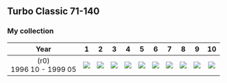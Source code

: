 ## Turbo Classic 71-140

### My collection

|            Year            |                                                                                                                      1                                                                                                                       |                                                                                                                      2                                                                                                                       |                                                                                                                      3                                                                                                                       |                                                                                                                      4                                                                                                                       |                                                                                                                      5                                                                                                                       |                                                                                                                      6                                                                                                                       |                                                                                                                      7                                                                                                                       |                                                                                                                      8                                                                                                                       |                                                                                                                      9                                                                                                                       |                                                                                                                       10                                                                                                                       |
|:--------------------------:|:--------------------------------------------------------------------------------------------------------------------------------------------------------------------------------------------------------------------------------------------:|:--------------------------------------------------------------------------------------------------------------------------------------------------------------------------------------------------------------------------------------------:|:--------------------------------------------------------------------------------------------------------------------------------------------------------------------------------------------------------------------------------------------:|:--------------------------------------------------------------------------------------------------------------------------------------------------------------------------------------------------------------------------------------------:|:--------------------------------------------------------------------------------------------------------------------------------------------------------------------------------------------------------------------------------------------:|:--------------------------------------------------------------------------------------------------------------------------------------------------------------------------------------------------------------------------------------------:|:--------------------------------------------------------------------------------------------------------------------------------------------------------------------------------------------------------------------------------------------:|:--------------------------------------------------------------------------------------------------------------------------------------------------------------------------------------------------------------------------------------------:|:--------------------------------------------------------------------------------------------------------------------------------------------------------------------------------------------------------------------------------------------:|:----------------------------------------------------------------------------------------------------------------------------------------------------------------------------------------------------------------------------------------------:|
| (r0)<br/>1996 10 - 1999 05 | [<img src='thumbnails/outer/(r0)+1996_10_-_1999_05.1.5.png'>](https://raw.githubusercontent.com/vlegchilkin/collection/2348f7ad87ca1632817efffe4a9e1255ae4d4723/gum_wrappers/kent/turbo/classic/71-140/outer/(r0)+1996_10_-_1999_05.1.5.png) | [<img src='thumbnails/outer/(r0)+1996_10_-_1999_05.2.5.png'>](https://raw.githubusercontent.com/vlegchilkin/collection/2348f7ad87ca1632817efffe4a9e1255ae4d4723/gum_wrappers/kent/turbo/classic/71-140/outer/(r0)+1996_10_-_1999_05.2.5.png) | [<img src='thumbnails/outer/(r0)+1996_10_-_1999_05.3.5.png'>](https://raw.githubusercontent.com/vlegchilkin/collection/2348f7ad87ca1632817efffe4a9e1255ae4d4723/gum_wrappers/kent/turbo/classic/71-140/outer/(r0)+1996_10_-_1999_05.3.5.png) | [<img src='thumbnails/outer/(r0)+1996_10_-_1999_05.4.5.png'>](https://raw.githubusercontent.com/vlegchilkin/collection/2348f7ad87ca1632817efffe4a9e1255ae4d4723/gum_wrappers/kent/turbo/classic/71-140/outer/(r0)+1996_10_-_1999_05.4.5.png) | [<img src='thumbnails/outer/(r0)+1996_10_-_1999_05.5.5.png'>](https://raw.githubusercontent.com/vlegchilkin/collection/2348f7ad87ca1632817efffe4a9e1255ae4d4723/gum_wrappers/kent/turbo/classic/71-140/outer/(r0)+1996_10_-_1999_05.5.5.png) | [<img src='thumbnails/outer/(r0)+1996_10_-_1999_05.6.5.png'>](https://raw.githubusercontent.com/vlegchilkin/collection/2348f7ad87ca1632817efffe4a9e1255ae4d4723/gum_wrappers/kent/turbo/classic/71-140/outer/(r0)+1996_10_-_1999_05.6.5.png) | [<img src='thumbnails/outer/(r0)+1996_10_-_1999_05.7.5.png'>](https://raw.githubusercontent.com/vlegchilkin/collection/2348f7ad87ca1632817efffe4a9e1255ae4d4723/gum_wrappers/kent/turbo/classic/71-140/outer/(r0)+1996_10_-_1999_05.7.5.png) | [<img src='thumbnails/outer/(r0)+1996_10_-_1999_05.8.5.png'>](https://raw.githubusercontent.com/vlegchilkin/collection/2348f7ad87ca1632817efffe4a9e1255ae4d4723/gum_wrappers/kent/turbo/classic/71-140/outer/(r0)+1996_10_-_1999_05.8.5.png) | [<img src='thumbnails/outer/(r0)+1996_10_-_1999_05.9.3.png'>](https://raw.githubusercontent.com/vlegchilkin/collection/2348f7ad87ca1632817efffe4a9e1255ae4d4723/gum_wrappers/kent/turbo/classic/71-140/outer/(r0)+1996_10_-_1999_05.9.3.png) | [<img src='thumbnails/outer/(r0)+1996_10_-_1999_05.10.5.png'>](https://raw.githubusercontent.com/vlegchilkin/collection/2348f7ad87ca1632817efffe4a9e1255ae4d4723/gum_wrappers/kent/turbo/classic/71-140/outer/(r0)+1996_10_-_1999_05.10.5.png) |

<span style="display: inline-block;">
	<a href='https://raw.githubusercontent.com/vlegchilkin/collection/2348f7ad87ca1632817efffe4a9e1255ae4d4723/gum_wrappers/kent/turbo/classic/71-140/inner/71.4.png' title=''><img src='thumbnails/inner/71.4.png' alt=''></a>
</span>
<span style="display: inline-block;">
	<a href='https://raw.githubusercontent.com/vlegchilkin/collection/2348f7ad87ca1632817efffe4a9e1255ae4d4723/gum_wrappers/kent/turbo/classic/71-140/inner/72.5.png' title=''><img src='thumbnails/inner/72.5.png' alt=''></a>
</span>
<span style="display: inline-block;">
	<a href='https://raw.githubusercontent.com/vlegchilkin/collection/2348f7ad87ca1632817efffe4a9e1255ae4d4723/gum_wrappers/kent/turbo/classic/71-140/inner/73.5.png' title=''><img src='thumbnails/inner/73.5.png' alt=''></a>
</span>
<span style="display: inline-block;">
	<a href='https://raw.githubusercontent.com/vlegchilkin/collection/2348f7ad87ca1632817efffe4a9e1255ae4d4723/gum_wrappers/kent/turbo/classic/71-140/inner/74.5.png' title=''><img src='thumbnails/inner/74.5.png' alt=''></a>
</span>
<span style="display: inline-block;">
	<a href='https://raw.githubusercontent.com/vlegchilkin/collection/2348f7ad87ca1632817efffe4a9e1255ae4d4723/gum_wrappers/kent/turbo/classic/71-140/inner/75.5.png' title=''><img src='thumbnails/inner/75.5.png' alt=''></a>
</span>
<span style="display: inline-block;">
	<a href='https://raw.githubusercontent.com/vlegchilkin/collection/2348f7ad87ca1632817efffe4a9e1255ae4d4723/gum_wrappers/kent/turbo/classic/71-140/inner/76.5.png' title=''><img src='thumbnails/inner/76.5.png' alt=''></a>
</span>
<span style="display: inline-block;">
	<a href='https://raw.githubusercontent.com/vlegchilkin/collection/2348f7ad87ca1632817efffe4a9e1255ae4d4723/gum_wrappers/kent/turbo/classic/71-140/inner/77.5.png' title=''><img src='thumbnails/inner/77.5.png' alt=''></a>
</span>
<span style="display: inline-block;">
	<a href='https://raw.githubusercontent.com/vlegchilkin/collection/2348f7ad87ca1632817efffe4a9e1255ae4d4723/gum_wrappers/kent/turbo/classic/71-140/inner/78.5.png' title=''><img src='thumbnails/inner/78.5.png' alt=''></a>
</span>
<span style="display: inline-block;">
	<a href='https://raw.githubusercontent.com/vlegchilkin/collection/2348f7ad87ca1632817efffe4a9e1255ae4d4723/gum_wrappers/kent/turbo/classic/71-140/inner/79.5.png' title=''><img src='thumbnails/inner/79.5.png' alt=''></a>
</span>
<span style="display: inline-block;">
	<a href='https://raw.githubusercontent.com/vlegchilkin/collection/2348f7ad87ca1632817efffe4a9e1255ae4d4723/gum_wrappers/kent/turbo/classic/71-140/inner/80.5.png' title=''><img src='thumbnails/inner/80.5.png' alt=''></a>
</span>
<span style="display: inline-block;">
	<a href='https://raw.githubusercontent.com/vlegchilkin/collection/2348f7ad87ca1632817efffe4a9e1255ae4d4723/gum_wrappers/kent/turbo/classic/71-140/inner/81.5.png' title=''><img src='thumbnails/inner/81.5.png' alt=''></a>
</span>
<span style="display: inline-block;">
	<a href='https://raw.githubusercontent.com/vlegchilkin/collection/2348f7ad87ca1632817efffe4a9e1255ae4d4723/gum_wrappers/kent/turbo/classic/71-140/inner/82.5.png' title=''><img src='thumbnails/inner/82.5.png' alt=''></a>
</span>
<span style="display: inline-block;">
	<a href='https://raw.githubusercontent.com/vlegchilkin/collection/2348f7ad87ca1632817efffe4a9e1255ae4d4723/gum_wrappers/kent/turbo/classic/71-140/inner/83.5.png' title=''><img src='thumbnails/inner/83.5.png' alt=''></a>
</span>
<span style="display: inline-block;">
	<a href='https://raw.githubusercontent.com/vlegchilkin/collection/2348f7ad87ca1632817efffe4a9e1255ae4d4723/gum_wrappers/kent/turbo/classic/71-140/inner/84.5.png' title=''><img src='thumbnails/inner/84.5.png' alt=''></a>
</span>
<span style="display: inline-block;">
	<a href='https://raw.githubusercontent.com/vlegchilkin/collection/2348f7ad87ca1632817efffe4a9e1255ae4d4723/gum_wrappers/kent/turbo/classic/71-140/inner/85.5.png' title=''><img src='thumbnails/inner/85.5.png' alt=''></a>
</span>
<span style="display: inline-block;">
	<a href='https://raw.githubusercontent.com/vlegchilkin/collection/2348f7ad87ca1632817efffe4a9e1255ae4d4723/gum_wrappers/kent/turbo/classic/71-140/inner/86.5.png' title=''><img src='thumbnails/inner/86.5.png' alt=''></a>
</span>
<span style="display: inline-block;">
	<a href='https://raw.githubusercontent.com/vlegchilkin/collection/2348f7ad87ca1632817efffe4a9e1255ae4d4723/gum_wrappers/kent/turbo/classic/71-140/inner/87.5.png' title=''><img src='thumbnails/inner/87.5.png' alt=''></a>
</span>
<span style="display: inline-block;">
	<a href='https://raw.githubusercontent.com/vlegchilkin/collection/2348f7ad87ca1632817efffe4a9e1255ae4d4723/gum_wrappers/kent/turbo/classic/71-140/inner/88.5.png' title=''><img src='thumbnails/inner/88.5.png' alt=''></a>
</span>
<span style="display: inline-block;">
	<a href='https://raw.githubusercontent.com/vlegchilkin/collection/2348f7ad87ca1632817efffe4a9e1255ae4d4723/gum_wrappers/kent/turbo/classic/71-140/inner/89.4.png' title=''><img src='thumbnails/inner/89.4.png' alt=''></a>
</span>
<span style="display: inline-block;">
	<a href='https://raw.githubusercontent.com/vlegchilkin/collection/2348f7ad87ca1632817efffe4a9e1255ae4d4723/gum_wrappers/kent/turbo/classic/71-140/inner/90.5.png' title=''><img src='thumbnails/inner/90.5.png' alt=''></a>
</span>
<span style="display: inline-block;">
	<a href='https://raw.githubusercontent.com/vlegchilkin/collection/2348f7ad87ca1632817efffe4a9e1255ae4d4723/gum_wrappers/kent/turbo/classic/71-140/inner/91.5.png' title=''><img src='thumbnails/inner/91.5.png' alt=''></a>
</span>
<span style="display: inline-block;">
	<a href='https://raw.githubusercontent.com/vlegchilkin/collection/2348f7ad87ca1632817efffe4a9e1255ae4d4723/gum_wrappers/kent/turbo/classic/71-140/inner/92.5.png' title=''><img src='thumbnails/inner/92.5.png' alt=''></a>
</span>
<span style="display: inline-block;">
	<a href='https://raw.githubusercontent.com/vlegchilkin/collection/2348f7ad87ca1632817efffe4a9e1255ae4d4723/gum_wrappers/kent/turbo/classic/71-140/inner/93.5.png' title=''><img src='thumbnails/inner/93.5.png' alt=''></a>
</span>
<span style="display: inline-block;">
	<a href='https://raw.githubusercontent.com/vlegchilkin/collection/2348f7ad87ca1632817efffe4a9e1255ae4d4723/gum_wrappers/kent/turbo/classic/71-140/inner/94.4.png' title=''><img src='thumbnails/inner/94.4.png' alt=''></a>
</span>
<span style="display: inline-block;">
	<a href='https://raw.githubusercontent.com/vlegchilkin/collection/2348f7ad87ca1632817efffe4a9e1255ae4d4723/gum_wrappers/kent/turbo/classic/71-140/inner/95.5.png' title=''><img src='thumbnails/inner/95.5.png' alt=''></a>
</span>
<span style="display: inline-block;">
	<a href='https://raw.githubusercontent.com/vlegchilkin/collection/2348f7ad87ca1632817efffe4a9e1255ae4d4723/gum_wrappers/kent/turbo/classic/71-140/inner/96.5.png' title=''><img src='thumbnails/inner/96.5.png' alt=''></a>
</span>
<span style="display: inline-block;">
	<a href='https://raw.githubusercontent.com/vlegchilkin/collection/2348f7ad87ca1632817efffe4a9e1255ae4d4723/gum_wrappers/kent/turbo/classic/71-140/inner/97.4.png' title=''><img src='thumbnails/inner/97.4.png' alt=''></a>
</span>
<span style="display: inline-block;">
	<a href='https://raw.githubusercontent.com/vlegchilkin/collection/2348f7ad87ca1632817efffe4a9e1255ae4d4723/gum_wrappers/kent/turbo/classic/71-140/inner/98.5.png' title=''><img src='thumbnails/inner/98.5.png' alt=''></a>
</span>
<span style="display: inline-block;">
	<a href='https://raw.githubusercontent.com/vlegchilkin/collection/2348f7ad87ca1632817efffe4a9e1255ae4d4723/gum_wrappers/kent/turbo/classic/71-140/inner/99.5.png' title=''><img src='thumbnails/inner/99.5.png' alt=''></a>
</span>
<span style="display: inline-block;">
	<a href='https://raw.githubusercontent.com/vlegchilkin/collection/2348f7ad87ca1632817efffe4a9e1255ae4d4723/gum_wrappers/kent/turbo/classic/71-140/inner/100.5.png' title=''><img src='thumbnails/inner/100.5.png' alt=''></a>
</span>
<span style="display: inline-block;">
	<a href='https://raw.githubusercontent.com/vlegchilkin/collection/2348f7ad87ca1632817efffe4a9e1255ae4d4723/gum_wrappers/kent/turbo/classic/71-140/inner/101.5.png' title=''><img src='thumbnails/inner/101.5.png' alt=''></a>
</span>
<span style="display: inline-block;">
	<a href='https://raw.githubusercontent.com/vlegchilkin/collection/2348f7ad87ca1632817efffe4a9e1255ae4d4723/gum_wrappers/kent/turbo/classic/71-140/inner/102.5.png' title=''><img src='thumbnails/inner/102.5.png' alt=''></a>
</span>
<span style="display: inline-block;">
	<a href='https://raw.githubusercontent.com/vlegchilkin/collection/2348f7ad87ca1632817efffe4a9e1255ae4d4723/gum_wrappers/kent/turbo/classic/71-140/inner/103.5.png' title=''><img src='thumbnails/inner/103.5.png' alt=''></a>
</span>
<span style="display: inline-block;">
	<a href='https://raw.githubusercontent.com/vlegchilkin/collection/2348f7ad87ca1632817efffe4a9e1255ae4d4723/gum_wrappers/kent/turbo/classic/71-140/inner/104.5.png' title=''><img src='thumbnails/inner/104.5.png' alt=''></a>
</span>
<span style="display: inline-block;">
	<a href='https://raw.githubusercontent.com/vlegchilkin/collection/2348f7ad87ca1632817efffe4a9e1255ae4d4723/gum_wrappers/kent/turbo/classic/71-140/inner/105.5.png' title=''><img src='thumbnails/inner/105.5.png' alt=''></a>
</span>
<span style="display: inline-block;">
	<a href='https://raw.githubusercontent.com/vlegchilkin/collection/2348f7ad87ca1632817efffe4a9e1255ae4d4723/gum_wrappers/kent/turbo/classic/71-140/inner/106.5.png' title=''><img src='thumbnails/inner/106.5.png' alt=''></a>
</span>
<span style="display: inline-block;">
	<a href='https://raw.githubusercontent.com/vlegchilkin/collection/2348f7ad87ca1632817efffe4a9e1255ae4d4723/gum_wrappers/kent/turbo/classic/71-140/inner/107.5.png' title=''><img src='thumbnails/inner/107.5.png' alt=''></a>
</span>
<span style="display: inline-block;">
	<a href='https://raw.githubusercontent.com/vlegchilkin/collection/2348f7ad87ca1632817efffe4a9e1255ae4d4723/gum_wrappers/kent/turbo/classic/71-140/inner/108.5.png' title=''><img src='thumbnails/inner/108.5.png' alt=''></a>
</span>
<span style="display: inline-block;">
	<a href='https://raw.githubusercontent.com/vlegchilkin/collection/2348f7ad87ca1632817efffe4a9e1255ae4d4723/gum_wrappers/kent/turbo/classic/71-140/inner/109.5.png' title=''><img src='thumbnails/inner/109.5.png' alt=''></a>
</span>
<span style="display: inline-block;">
	<a href='https://raw.githubusercontent.com/vlegchilkin/collection/2348f7ad87ca1632817efffe4a9e1255ae4d4723/gum_wrappers/kent/turbo/classic/71-140/inner/110.5.png' title=''><img src='thumbnails/inner/110.5.png' alt=''></a>
</span>
<span style="display: inline-block;">
	<a href='https://raw.githubusercontent.com/vlegchilkin/collection/2348f7ad87ca1632817efffe4a9e1255ae4d4723/gum_wrappers/kent/turbo/classic/71-140/inner/111.4.png' title=''><img src='thumbnails/inner/111.4.png' alt=''></a>
</span>
<span style="display: inline-block;">
	<a href='https://raw.githubusercontent.com/vlegchilkin/collection/2348f7ad87ca1632817efffe4a9e1255ae4d4723/gum_wrappers/kent/turbo/classic/71-140/inner/112.5.png' title=''><img src='thumbnails/inner/112.5.png' alt=''></a>
</span>
<span style="display: inline-block;">
	<a href='https://raw.githubusercontent.com/vlegchilkin/collection/2348f7ad87ca1632817efffe4a9e1255ae4d4723/gum_wrappers/kent/turbo/classic/71-140/inner/113.4.png' title=''><img src='thumbnails/inner/113.4.png' alt=''></a>
</span>
<span style="display: inline-block;">
	<a href='https://raw.githubusercontent.com/vlegchilkin/collection/2348f7ad87ca1632817efffe4a9e1255ae4d4723/gum_wrappers/kent/turbo/classic/71-140/inner/114.5.png' title=''><img src='thumbnails/inner/114.5.png' alt=''></a>
</span>
<span style="display: inline-block;">
	<a href='https://raw.githubusercontent.com/vlegchilkin/collection/2348f7ad87ca1632817efffe4a9e1255ae4d4723/gum_wrappers/kent/turbo/classic/71-140/inner/115.5.png' title=''><img src='thumbnails/inner/115.5.png' alt=''></a>
</span>
<span style="display: inline-block;">
	<a href='https://raw.githubusercontent.com/vlegchilkin/collection/2348f7ad87ca1632817efffe4a9e1255ae4d4723/gum_wrappers/kent/turbo/classic/71-140/inner/116.5.png' title=''><img src='thumbnails/inner/116.5.png' alt=''></a>
</span>
<span style="display: inline-block;">
	<a href='https://raw.githubusercontent.com/vlegchilkin/collection/2348f7ad87ca1632817efffe4a9e1255ae4d4723/gum_wrappers/kent/turbo/classic/71-140/inner/117.5.png' title=''><img src='thumbnails/inner/117.5.png' alt=''></a>
</span>
<span style="display: inline-block;">
	<a href='https://raw.githubusercontent.com/vlegchilkin/collection/2348f7ad87ca1632817efffe4a9e1255ae4d4723/gum_wrappers/kent/turbo/classic/71-140/inner/118.5.png' title=''><img src='thumbnails/inner/118.5.png' alt=''></a>
</span>
<span style="display: inline-block;">
	<a href='https://raw.githubusercontent.com/vlegchilkin/collection/2348f7ad87ca1632817efffe4a9e1255ae4d4723/gum_wrappers/kent/turbo/classic/71-140/inner/119.5.png' title=''><img src='thumbnails/inner/119.5.png' alt=''></a>
</span>
<span style="display: inline-block;">
	<a href='https://raw.githubusercontent.com/vlegchilkin/collection/2348f7ad87ca1632817efffe4a9e1255ae4d4723/gum_wrappers/kent/turbo/classic/71-140/inner/120.5.png' title=''><img src='thumbnails/inner/120.5.png' alt=''></a>
</span>
<span style="display: inline-block;">
	<a href='https://raw.githubusercontent.com/vlegchilkin/collection/2348f7ad87ca1632817efffe4a9e1255ae4d4723/gum_wrappers/kent/turbo/classic/71-140/inner/121.5.png' title=''><img src='thumbnails/inner/121.5.png' alt=''></a>
</span>
<span style="display: inline-block;">
	<a href='https://raw.githubusercontent.com/vlegchilkin/collection/2348f7ad87ca1632817efffe4a9e1255ae4d4723/gum_wrappers/kent/turbo/classic/71-140/inner/122.5.png' title=''><img src='thumbnails/inner/122.5.png' alt=''></a>
</span>
<span style="display: inline-block;">
	<a href='https://raw.githubusercontent.com/vlegchilkin/collection/2348f7ad87ca1632817efffe4a9e1255ae4d4723/gum_wrappers/kent/turbo/classic/71-140/inner/123.5.png' title=''><img src='thumbnails/inner/123.5.png' alt=''></a>
</span>
<span style="display: inline-block;">
	<a href='https://raw.githubusercontent.com/vlegchilkin/collection/2348f7ad87ca1632817efffe4a9e1255ae4d4723/gum_wrappers/kent/turbo/classic/71-140/inner/124.5.png' title=''><img src='thumbnails/inner/124.5.png' alt=''></a>
</span>
<span style="display: inline-block;">
	<a href='https://raw.githubusercontent.com/vlegchilkin/collection/2348f7ad87ca1632817efffe4a9e1255ae4d4723/gum_wrappers/kent/turbo/classic/71-140/inner/125.5.png' title=''><img src='thumbnails/inner/125.5.png' alt=''></a>
</span>
<span style="display: inline-block;">
	<a href='https://raw.githubusercontent.com/vlegchilkin/collection/2348f7ad87ca1632817efffe4a9e1255ae4d4723/gum_wrappers/kent/turbo/classic/71-140/inner/126.5.png' title=''><img src='thumbnails/inner/126.5.png' alt=''></a>
</span>
<span style="display: inline-block;">
	<a href='https://raw.githubusercontent.com/vlegchilkin/collection/2348f7ad87ca1632817efffe4a9e1255ae4d4723/gum_wrappers/kent/turbo/classic/71-140/inner/127.5.png' title=''><img src='thumbnails/inner/127.5.png' alt=''></a>
</span>
<span style="display: inline-block;">
	<a href='https://raw.githubusercontent.com/vlegchilkin/collection/2348f7ad87ca1632817efffe4a9e1255ae4d4723/gum_wrappers/kent/turbo/classic/71-140/inner/128.5.png' title=''><img src='thumbnails/inner/128.5.png' alt=''></a>
</span>
<span style="display: inline-block;">
	<a href='https://raw.githubusercontent.com/vlegchilkin/collection/2348f7ad87ca1632817efffe4a9e1255ae4d4723/gum_wrappers/kent/turbo/classic/71-140/inner/129.5.png' title=''><img src='thumbnails/inner/129.5.png' alt=''></a>
</span>
<span style="display: inline-block;">
	<a href='https://raw.githubusercontent.com/vlegchilkin/collection/2348f7ad87ca1632817efffe4a9e1255ae4d4723/gum_wrappers/kent/turbo/classic/71-140/inner/130.5.png' title=''><img src='thumbnails/inner/130.5.png' alt=''></a>
</span>
<span style="display: inline-block;">
	<a href='https://raw.githubusercontent.com/vlegchilkin/collection/2348f7ad87ca1632817efffe4a9e1255ae4d4723/gum_wrappers/kent/turbo/classic/71-140/inner/131.5.png' title=''><img src='thumbnails/inner/131.5.png' alt=''></a>
</span>
<span style="display: inline-block;">
	<a href='https://raw.githubusercontent.com/vlegchilkin/collection/2348f7ad87ca1632817efffe4a9e1255ae4d4723/gum_wrappers/kent/turbo/classic/71-140/inner/132.4.png' title=''><img src='thumbnails/inner/132.4.png' alt=''></a>
</span>
<span style="display: inline-block;">
	<a href='https://raw.githubusercontent.com/vlegchilkin/collection/2348f7ad87ca1632817efffe4a9e1255ae4d4723/gum_wrappers/kent/turbo/classic/71-140/inner/133.5.png' title=''><img src='thumbnails/inner/133.5.png' alt=''></a>
</span>
<span style="display: inline-block;">
	<a href='https://raw.githubusercontent.com/vlegchilkin/collection/2348f7ad87ca1632817efffe4a9e1255ae4d4723/gum_wrappers/kent/turbo/classic/71-140/inner/134.3.png' title=''><img src='thumbnails/inner/134.3.png' alt=''></a>
</span>
<span style="display: inline-block;">
	<a href='https://raw.githubusercontent.com/vlegchilkin/collection/2348f7ad87ca1632817efffe4a9e1255ae4d4723/gum_wrappers/kent/turbo/classic/71-140/inner/135.5.png' title=''><img src='thumbnails/inner/135.5.png' alt=''></a>
</span>
<span style="display: inline-block;">
	<a href='https://raw.githubusercontent.com/vlegchilkin/collection/2348f7ad87ca1632817efffe4a9e1255ae4d4723/gum_wrappers/kent/turbo/classic/71-140/inner/136.4.png' title=''><img src='thumbnails/inner/136.4.png' alt=''></a>
</span>
<span style="display: inline-block;">
	<a href='https://raw.githubusercontent.com/vlegchilkin/collection/2348f7ad87ca1632817efffe4a9e1255ae4d4723/gum_wrappers/kent/turbo/classic/71-140/inner/137.5.png' title=''><img src='thumbnails/inner/137.5.png' alt=''></a>
</span>
<span style="display: inline-block;">
	<a href='https://raw.githubusercontent.com/vlegchilkin/collection/2348f7ad87ca1632817efffe4a9e1255ae4d4723/gum_wrappers/kent/turbo/classic/71-140/inner/138.4.png' title=''><img src='thumbnails/inner/138.4.png' alt=''></a>
</span>
<span style="display: inline-block;">
	<a href='https://raw.githubusercontent.com/vlegchilkin/collection/2348f7ad87ca1632817efffe4a9e1255ae4d4723/gum_wrappers/kent/turbo/classic/71-140/inner/139.4.png' title=''><img src='thumbnails/inner/139.4.png' alt=''></a>
</span>
<span style="display: inline-block;">
	<a href='https://raw.githubusercontent.com/vlegchilkin/collection/2348f7ad87ca1632817efffe4a9e1255ae4d4723/gum_wrappers/kent/turbo/classic/71-140/inner/140.5.png' title=''><img src='thumbnails/inner/140.5.png' alt=''></a>
</span>

